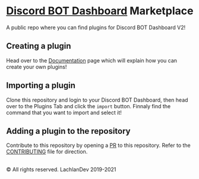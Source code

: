 # <a href="https://github.com/LachlanDev/Discord-BOT-Dashboard-V2" target="_blank">Discord BOT Dashboard</a> Marketplace
 A public repo where you can find plugins for Discord BOT Dashboard V2!

## Creating a plugin
Head over to the <a href="https://dbd.lachlan-dev.com/docs/plugins/" target="_blank">Documentation</a> page which will explain how you can create your own plugins!

## Importing a plugin
Clone this repository and login to your Discord BOT Dashboard, then head over to the Plugins Tab and click the ``import`` button. Finnaly find the command that you want to import and select it!

## Adding a plugin to the repository
Contribute to this repository by opening a <a href="">PR</a> to this repository. Refer to the <a href="">CONTRIBUTING</a> file for direction.

</br>
 © All rights reserved. LachlanDev 2019-2021